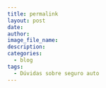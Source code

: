 ```yaml
---
title: permalink
layout: post
date:
author:
image_file_name:
description:
categories:
  - blog
tags:
  - Dúvidas sobre seguro auto
---
```


